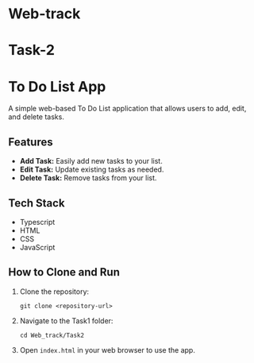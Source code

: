 
# Web-track
# Task-2
# To Do List App

A simple web-based To Do List application that allows users to add, edit, and delete tasks.

## Features

- **Add Task:** Easily add new tasks to your list.
- **Edit Task:** Update existing tasks as needed.
- **Delete Task:** Remove tasks from your list.

## Tech Stack
- Typescript
- HTML
- CSS
- JavaScript

## How to Clone and Run

1. Clone the repository:
   ```
   git clone <repository-url>
   ```
2. Navigate to the Task1 folder:
   ```
   cd Web_track/Task2
   ```
3. Open `index.html` in your web browser to use the app.



